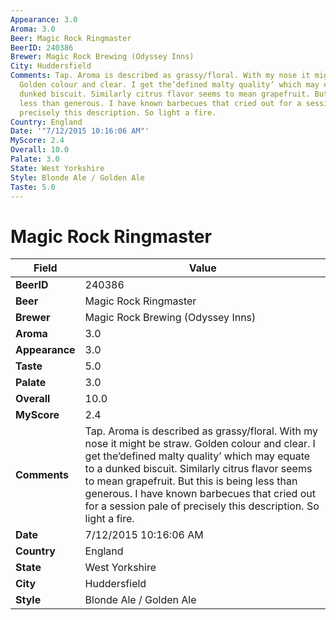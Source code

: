 ```yaml
---
Appearance: 3.0
Aroma: 3.0
Beer: Magic Rock Ringmaster
BeerID: 240386
Brewer: Magic Rock Brewing (Odyssey Inns)
City: Huddersfield
Comments: Tap. Aroma is described as grassy/floral. With my nose it might be straw.
  Golden colour and clear. I get the’defined malty quality’ which may equate to a
  dunked biscuit. Similarly citrus flavor seems to mean grapefruit. But this is being
  less than generous. I have known barbecues that cried out for a session pale of
  precisely this description. So light a fire.
Country: England
Date: '"7/12/2015 10:16:06 AM"'
MyScore: 2.4
Overall: 10.0
Palate: 3.0
State: West Yorkshire
Style: Blonde Ale / Golden Ale
Taste: 5.0
---
```


# Magic Rock Ringmaster

| Field         | Value |
|---------------|-------|
| **BeerID** | 240386 |
| **Beer** | Magic Rock Ringmaster |
| **Brewer** | Magic Rock Brewing (Odyssey Inns) |
| **Aroma** | 3.0 |
| **Appearance** | 3.0 |
| **Taste** | 5.0 |
| **Palate** | 3.0 |
| **Overall** | 10.0 |
| **MyScore** | 2.4 |
| **Comments** | Tap. Aroma is described as grassy/floral. With my nose it might be straw. Golden colour and clear. I get the’defined malty quality’ which may equate to a dunked biscuit. Similarly citrus flavor seems to mean grapefruit. But this is being less than generous. I have known barbecues that cried out for a session pale of precisely this description. So light a fire. |
| **Date** | 7/12/2015 10:16:06 AM |
| **Country** | England |
| **State** | West Yorkshire |
| **City** | Huddersfield |
| **Style** | Blonde Ale / Golden Ale |
